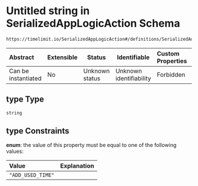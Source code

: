 # Untitled string in SerializedAppLogicAction Schema

```txt
https://timelimit.io/SerializedAppLogicAction#/definitions/SerializedAddUsedTimeAction/properties/type
```




| Abstract            | Extensible | Status         | Identifiable            | Custom Properties | Additional Properties | Access Restrictions | Defined In                                                                                            |
| :------------------ | ---------- | -------------- | ----------------------- | :---------------- | --------------------- | ------------------- | ----------------------------------------------------------------------------------------------------- |
| Can be instantiated | No         | Unknown status | Unknown identifiability | Forbidden         | Allowed               | none                | [SerializedAppLogicAction.schema.json\*](SerializedAppLogicAction.schema.json "open original schema") |

## type Type

`string`

## type Constraints

**enum**: the value of this property must be equal to one of the following values:

| Value             | Explanation |
| :---------------- | ----------- |
| `"ADD_USED_TIME"` |             |
